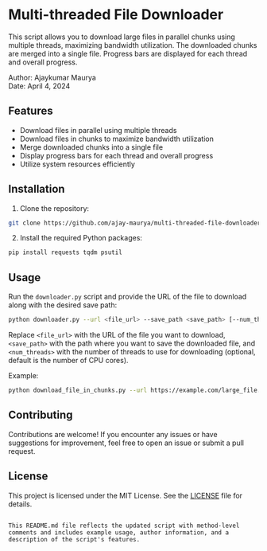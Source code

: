 # Multi-threaded File Downloader

This script allows you to download large files in parallel chunks using multiple threads, maximizing bandwidth utilization. 
The downloaded chunks are merged into a single file. Progress bars are displayed for each thread and overall progress.

Author: Ajaykumar Maurya  
Date: April 4, 2024  

## Features

- Download files in parallel using multiple threads
- Download files in chunks to maximize bandwidth utilization
- Merge downloaded chunks into a single file
- Display progress bars for each thread and overall progress
- Utilize system resources efficiently

## Installation

1. Clone the repository:

```bash
git clone https://github.com/ajay-maurya/multi-threaded-file-downloader.git
```

2. Install the required Python packages:

```bash
pip install requests tqdm psutil
```

## Usage

Run the `downloader.py` script and provide the URL of the file to download along with the desired save path:

```bash
python downloader.py --url <file_url> --save_path <save_path> [--num_threads <num_threads>]
```

Replace `<file_url>` with the URL of the file you want to download, `<save_path>` with the path where you want to save the downloaded file, and `<num_threads>` with the number of threads to use for downloading (optional, default is the number of CPU cores).

Example:

```bash
python download_file_in_chunks.py --url https://example.com/large_file.zip --save_path /path/to/save/large_file.zip --num_threads 4
```

## Contributing

Contributions are welcome! If you encounter any issues or have suggestions for improvement, feel free to open an issue or submit a pull request.

## License

This project is licensed under the MIT License. See the [LICENSE](LICENSE) file for details.
```

This README.md file reflects the updated script with method-level comments and includes example usage, author information, and a description of the script's features.
